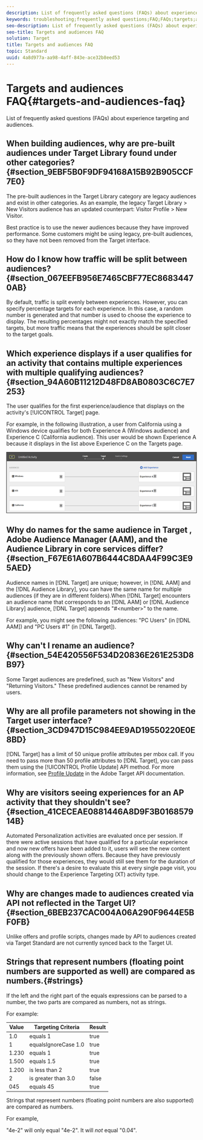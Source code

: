 ```yaml
---
description: List of frequently asked questions (FAQs) about experience targeting and audiences.
keywords: troubleshooting;frequently asked questions;FAQ;FAQs;targets;audiences
seo-description: List of frequently asked questions (FAQs) about experience targeting and audiences.
seo-title: Targets and audiences FAQ
solution: Target
title: Targets and audiences FAQ
topic: Standard
uuid: 4a8d977a-aa98-4aff-843e-ace32b8eed53
---
```


# Targets and audiences FAQ{#targets-and-audiences-faq}

List of frequently asked questions (FAQs) about experience targeting and audiences.

## When building audiences, why are pre-built audiences under Target Library found under other categories? {#section_9EBF5B0F9DF94168A15B92B905CCF7E0}

The pre-built audiences in the Target Library category are legacy audiences and exist in other categories. As an example, the legacy Target Library > New Visitors audience has an updated counterpart: Visitor Profile > New Visitor.

Best practice is to use the newer audiences because they have improved performance. Some customers might be using legacy, pre-built audiences, so they have not been removed from the Target interface.

## How do I know how traffic will be split between audiences? {#section_067EEFB956E7465CBF77EC86834470AB}

By default, traffic is split evenly between experiences. However, you can specify percentage targets for each experience. In this case, a random number is generated and that number is used to choose the experience to display. The resulting percentages might not exactly match the specified targets, but more traffic means that the experiences should be split closer to the target goals.

## Which experience displays if a user qualifies for an activity that contains multiple experiences with multiple qualifying audiences? {#section_94A60B11212D48FD8AB0803C6C7E7253}

The user qualifies for the first experience/audience that displays on the activity's [!UICONTROL Target] page.

For example, in the following illustration, a user from California using a Windows device qualifies for both Experience A (Windows audience) and Experience C (California audience). This user would be shown Experience A because it displays in the list above Experience C on the Targets page.

![](assets/audiences_order.png)

## Why do names for the same audience in Target , Adobe Audience Manager (AAM), and the Audience Library in core services differ? {#section_F67E61A607B6444C8DAA4F99C3E95AED}

Audience names in [!DNL Target] are unique; however, in [!DNL AAM] and the [!DNL Audience Library], you can have the same name for multiple audiences (if they are in different folders).When [!DNL Target] encounters an audience name that corresponds to an [!DNL AAM] or [!DNL Audience Library] audience, [!DNL Target] appends "#&lt;number&gt;" to the name.

For example, you might see the following audiences: "PC Users" (in [!DNL AAM]) and "PC Users #1" (in [!DNL Target]).

## Why can't I rename an audience? {#section_54E420556F534D20836E261E253D8B97}

Some Target audiences are predefined, such as "New Visitors" and "Returning Visitors." These predefined audiences cannot be renamed by users.

## Why are all profile parameters not showing in the Target user interface? {#section_3CD947D15C984EE9AD19550220E0E8BD}

[!DNL Target] has a limit of 50 unique profile attributes per mbox call. If you need to pass more than 50 profile attributes to [!DNL Target], you can pass them using the [!UICONTROL Profile Update] API method. For more information, see [Profile Update](https://developers.adobetarget.com/api/#authentication-tokens) in the Adobe Target API documentation.

## Why are visitors seeing experiences for an AP activity that they shouldn't see? {#section_41CECEAE0881446A8D9F3B016857914B}

Automated Personalization activities are evaluated once per session. If there were active sessions that have qualified for a particular experience and now new offers have been added to it, users will see the new content along with the previously shown offers. Because they have previously qualified for those experiences, they would still see them for the duration of the session. If there's a desire to evaluate this at every single page visit, you should change to the Experience Targeting (XT) activity type.

## Why are changes made to audiences created via API not reflected in the Target UI? {#section_6BEB237CAC004A06A290F9644E5BF0FB}

Unlike offers and profile scripts, changes made by API to audiences created via Target Standard are not currently synced back to the Target UI.

## Strings that represent numbers (floating point numbers are supported as well) are compared as numbers.{#strings}

If the left and the right part of the equals expressions can be parsed to a number, the two parts are compared as numbers, not as strings.

For example:

|Value|Targeting Criteria|Result|
| --- | --- | --- |
|1.0|equals 1|true|
|1|equalsIgnoreCase 1.0|true|
|1.230|equals 1|true|
|1.500|equals 1.5|true|
|1.200|is less than 2|true|
|2|is greater than 3.0|false|
|045|equals 45|true|

Strings that represent numbers (floating point numbers are also supported) are compared as numbers.

For example,

"4e-2" will only equal "4e-2". It will *not* equal "0.04".